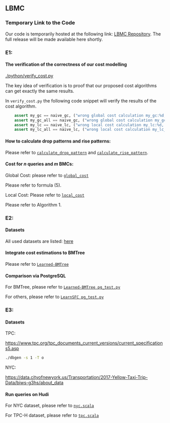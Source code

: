 ## LBMC


### Temporary Link to the Code

Our code is temporarily hosted at the following link: [LBMC Repository](https://github.com/Liuguanli/LBMC/tree/main/README.md). The full release will be made available here shortly.


### E1:

#### The verification of the correctness of our cost modelling
[./python/verify_cost.py](https://github.com/Liuguanli/LBMC/tree/main/python/verify_cost.py)

The key idea of verification is to proof that our proposed cost algorithms can get exactly the same results.

In `verify_cost.py` the following code snippet will verify the results of the cost algorithm.

```python
    assert my_gc == naive_gc, ("wrong global cost calculation my_gc:%d, naive_gc:%d", (my_gc, naive_gc))
    assert my_gc_all == naive_gc, ("wrong global cost calculation my_gc_all:%d, naive_gc:%d", (my_gc_all, naive_gc))
    assert my_lc == naive_lc, ("wrong local cost calculation my_lc:%d, naive_lc:%d", (my_lc, naive_lc))
    assert my_lc_all == naive_lc, ("wrong local cost calculation my_lc_all:%d, naive_lc:%d", (my_lc_all, naive_lc))
```

#### How to calculate drop patterns and rise patterns:
Please refer to [```calculate_drop_pattern```](
https://github.com/Liuguanli/LBMC/tree/main/python/utils.py#L50)
and [```calculate_rise_pattern```](https://github.com/Liuguanli/LBMC/tree/main/python/utils.py#L64).



#### Cost for *n* queries and *m* BMCs:

Global Cost: please refer to [```global_cost```](https://github.com/Liuguanli/LBMC/tree/main/python/global_cost.py#L115)

Please refer to formula (5).


Local Cost: Please refer to [```local_cost```](https://github.com/Liuguanli/LBMC/tree/main/python/local_cost.py#L137)

Please refer to Algorithm 1.

### E2:

#### Datasets

All used datasets are listed: [here](https://drive.google.com/drive/folders/1RK1SuFumCTpHrlyL22zEWV6qgdYD07Vs)

#### Integrate cost estimations to BMTree

Please refer to [```Learned-BMTree```](https://github.com/Liuguanli/LBMC/tree/main/Learned-BMTree/utils/metric_compute.py#L184)

<!-- This part is for Section 6.3. -->


#### Comparison via PostgreSQL

For BMTree, please refer to [```Learned-BMTree pg_test.py```](https://github.com/Liuguanli/LBMC/tree/main/Learned-BMTree/pg_test.py)

For others, please refer to [```LearnSFC pg_test.py```](https://github.com/Liuguanli/LBMC/tree/main/python/pg_test.py)
<!-- 
This part is used in Section 6.4. If you want to run the code, please add the [datasets](https://drive.google.com/drive/folders/15fTAbMIuJSNF1o3t36NODuaahtt3O7IV) to `./Learned-BMTree/data/` -->



### E3: 

#### Datasets

TPC:

https://www.tpc.org/tpc_documents_current_versions/current_specifications5.asp

```bash
./dbgen -s 1 -T o
```

NYC:

https://data.cityofnewyork.us/Transportation/2017-Yellow-Taxi-Trip-Data/biws-g3hs/about_data


#### Run queries on Hudi

For NYC dataset, please refer to [```nyc.scala```](https://github.com/Liuguanli/LBMC/tree/main/hudi/scala/nyc.scala)

For TPC-H dataset, please refer to [```tpc.scala```](https://github.com/Liuguanli/LBMC/tree/main/hudi/scala/tpc.scala)

